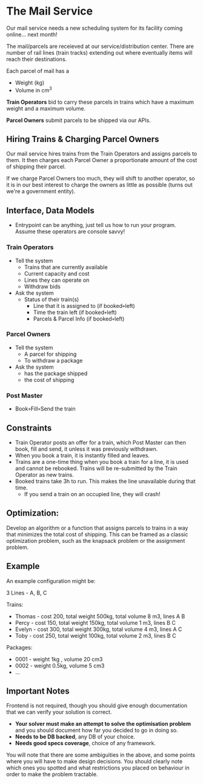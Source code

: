 # The Mail Service

Our mail service needs a new scheduling system for its facility coming online... next month!

The mail/parcels are receieved at our service/distribution center. There are number of rail lines (train tracks) extending out where eventually items will reach their destinations.

Each parcel of mail has a

- Weight (kg)
- Volume in cm<sup>3</sup>

**Train Operators** bid to carry these parcels in trains which have a maximum weight and a maximum
volume.

**Parcel Owners** submit parcels to be shipped via our APIs.

## Hiring Trains & Charging Parcel Owners

Our mail service hires trains from the Train Operators and assigns parcels to them. It then charges each Parcel Owner a proportionate amount of the cost of shipping their parcel.

If we charge Parcel Owners too much, they will shift to another operator, so it is in our best interest to charge the owners as little as possible (turns out we're a government entity).

## Interface, Data Models

- Entrypoint can be anything, just tell us how to run your program. Assume these operators are console savvy!

### Train Operators

- Tell the system
  - Trains that are currently available
  - Current capacity and cost
  - Lines they can operate on
  - Withdraw bids
- Ask the system
  - Status of their train(s)
    - Line that it is assigned to (if booked`+`left)
    - Time the train left (if booked`+`left)
    - Parcels & Parcel Info (if booked`+`left)

### Parcel Owners

- Tell the system
  - A parcel for shipping
  - To withdraw a package
- Ask the system
  - has the package shipped
  - the cost of shipping

### Post Master

- Book`+`Fill`+`Send the train

## Constraints

- Train Operator posts an offer for a train, which Post Master can then book, fill and send, it unless it was previously withdrawn.
- When you book a train, it is instantly filled and leaves.
- Trains are a one-time thing when you book a train for a line, it is used and cannot be rebooked. Trains will be re-submitted by the Train Operator as new trains.
- Booked trains take 3h to run. This makes the line unavailable during that time.
  - If you send a train on an occupied line, they will crash!

## Optimization:
Develop an algorithm or a function that assigns parcels to trains in a way that minimizes the total cost of shipping. This can be framed as a classic optimization problem, such as the knapsack problem or the assignment problem.

## Example

An example configuration might be:

3 Lines - A, B, C

Trains:

- Thomas - cost 200, total weight 500kg, total volume 8 m3, lines A B
- Percy - cost 150, total weight 150kg, total volume 1 m3, lines B C
- Evelyn - cost 300, total weight 300kg, total volume 4 m3, lines A C
- Toby - cost 250, total weight 100kg, total volume 2 m3, lines B C

Packages:

- 0001 - weight 1kg , volume 20 cm3
- 0002 - weight 0.5kg, volume 5 cm3
- ...

## Important Notes

Frontend is not required, though you should give enough documentation that we can verify your solution is correct.

- **Your solver must make an attempt to solve the optimisation problem** and you should document how far you decided to go in doing so.
- **Needs to be DB backed**, any DB of your choice.
- **Needs good specs coverage**, choice of any framework.

You will note that there are some ambiguities in the above, and some points where you will have to make design decisions. You should clearly note which ones you spotted and what restrictions you placed on behaviour in order to make the problem tractable.
